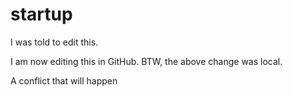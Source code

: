 # startup

I was told to edit this.

I am now editing this in GitHub. BTW, the above change was local.

A conflict that will happen
